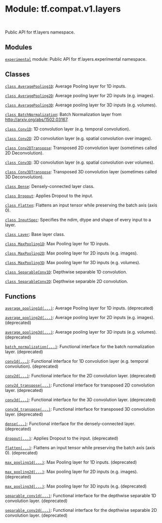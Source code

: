 <div itemscope itemtype="http://developers.google.com/ReferenceObject">
<meta itemprop="name" content="tf.compat.v1.layers" />
<meta itemprop="path" content="Stable" />
</div>

# Module: tf.compat.v1.layers


<table class="tfo-notebook-buttons tfo-api" align="left">
</table>



Public API for tf.layers namespace.



## Modules

[`experimental`](../../../tf/compat/v1/layers/experimental.md) module: Public API for tf.layers.experimental namespace.

## Classes

[`class AveragePooling1D`](../../../tf/compat/v1/layers/AveragePooling1D.md): Average Pooling layer for 1D inputs.

[`class AveragePooling2D`](../../../tf/compat/v1/layers/AveragePooling2D.md): Average pooling layer for 2D inputs (e.g. images).

[`class AveragePooling3D`](../../../tf/compat/v1/layers/AveragePooling3D.md): Average pooling layer for 3D inputs (e.g. volumes).

[`class BatchNormalization`](../../../tf/compat/v1/layers/BatchNormalization.md): Batch Normalization layer from http://arxiv.org/abs/1502.03167.

[`class Conv1D`](../../../tf/compat/v1/layers/Conv1D.md): 1D convolution layer (e.g. temporal convolution).

[`class Conv2D`](../../../tf/compat/v1/layers/Conv2D.md): 2D convolution layer (e.g. spatial convolution over images).

[`class Conv2DTranspose`](../../../tf/compat/v1/layers/Conv2DTranspose.md): Transposed 2D convolution layer (sometimes called 2D Deconvolution).

[`class Conv3D`](../../../tf/compat/v1/layers/Conv3D.md): 3D convolution layer (e.g. spatial convolution over volumes).

[`class Conv3DTranspose`](../../../tf/compat/v1/layers/Conv3DTranspose.md): Transposed 3D convolution layer (sometimes called 3D Deconvolution).

[`class Dense`](../../../tf/compat/v1/layers/Dense.md): Densely-connected layer class.

[`class Dropout`](../../../tf/compat/v1/layers/Dropout.md): Applies Dropout to the input.

[`class Flatten`](../../../tf/compat/v1/layers/Flatten.md): Flattens an input tensor while preserving the batch axis (axis 0).

[`class InputSpec`](../../../tf/keras/layers/InputSpec.md): Specifies the ndim, dtype and shape of every input to a layer.

[`class Layer`](../../../tf/compat/v1/layers/Layer.md): Base layer class.

[`class MaxPooling1D`](../../../tf/compat/v1/layers/MaxPooling1D.md): Max Pooling layer for 1D inputs.

[`class MaxPooling2D`](../../../tf/compat/v1/layers/MaxPooling2D.md): Max pooling layer for 2D inputs (e.g. images).

[`class MaxPooling3D`](../../../tf/compat/v1/layers/MaxPooling3D.md): Max pooling layer for 3D inputs (e.g. volumes).

[`class SeparableConv1D`](../../../tf/compat/v1/layers/SeparableConv1D.md): Depthwise separable 1D convolution.

[`class SeparableConv2D`](../../../tf/compat/v1/layers/SeparableConv2D.md): Depthwise separable 2D convolution.

## Functions

[`average_pooling1d(...)`](../../../tf/compat/v1/layers/average_pooling1d.md): Average Pooling layer for 1D inputs. (deprecated)

[`average_pooling2d(...)`](../../../tf/compat/v1/layers/average_pooling2d.md): Average pooling layer for 2D inputs (e.g. images). (deprecated)

[`average_pooling3d(...)`](../../../tf/compat/v1/layers/average_pooling3d.md): Average pooling layer for 3D inputs (e.g. volumes). (deprecated)

[`batch_normalization(...)`](../../../tf/compat/v1/layers/batch_normalization.md): Functional interface for the batch normalization layer. (deprecated)

[`conv1d(...)`](../../../tf/compat/v1/layers/conv1d.md): Functional interface for 1D convolution layer (e.g. temporal convolution). (deprecated)

[`conv2d(...)`](../../../tf/compat/v1/layers/conv2d.md): Functional interface for the 2D convolution layer. (deprecated)

[`conv2d_transpose(...)`](../../../tf/compat/v1/layers/conv2d_transpose.md): Functional interface for transposed 2D convolution layer. (deprecated)

[`conv3d(...)`](../../../tf/compat/v1/layers/conv3d.md): Functional interface for the 3D convolution layer. (deprecated)

[`conv3d_transpose(...)`](../../../tf/compat/v1/layers/conv3d_transpose.md): Functional interface for transposed 3D convolution layer. (deprecated)

[`dense(...)`](../../../tf/compat/v1/layers/dense.md): Functional interface for the densely-connected layer. (deprecated)

[`dropout(...)`](../../../tf/compat/v1/layers/dropout.md): Applies Dropout to the input. (deprecated)

[`flatten(...)`](../../../tf/compat/v1/layers/flatten.md): Flattens an input tensor while preserving the batch axis (axis 0). (deprecated)

[`max_pooling1d(...)`](../../../tf/compat/v1/layers/max_pooling1d.md): Max Pooling layer for 1D inputs. (deprecated)

[`max_pooling2d(...)`](../../../tf/compat/v1/layers/max_pooling2d.md): Max pooling layer for 2D inputs (e.g. images). (deprecated)

[`max_pooling3d(...)`](../../../tf/compat/v1/layers/max_pooling3d.md): Max pooling layer for 3D inputs (e.g. (deprecated)

[`separable_conv1d(...)`](../../../tf/compat/v1/layers/separable_conv1d.md): Functional interface for the depthwise separable 1D convolution layer. (deprecated)

[`separable_conv2d(...)`](../../../tf/compat/v1/layers/separable_conv2d.md): Functional interface for the depthwise separable 2D convolution layer. (deprecated)

